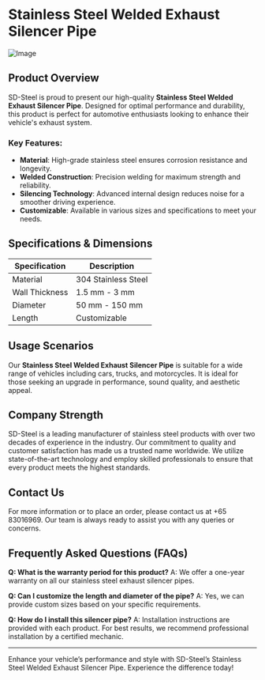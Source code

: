 # Stainless Steel Welded Exhaust Silencer Pipe

![Image](https://github.com/user-attachments/assets/2567258e-e124-4816-932d-1809bd27ef0b)

## Product Overview

SD-Steel is proud to present our high-quality **Stainless Steel Welded Exhaust Silencer Pipe**. Designed for optimal performance and durability, this product is perfect for automotive enthusiasts looking to enhance their vehicle's exhaust system.

### Key Features:
- **Material**: High-grade stainless steel ensures corrosion resistance and longevity.
- **Welded Construction**: Precision welding for maximum strength and reliability.
- **Silencing Technology**: Advanced internal design reduces noise for a smoother driving experience.
- **Customizable**: Available in various sizes and specifications to meet your needs.

## Specifications & Dimensions

| Specification | Description |
|---------------|-------------|
| Material      | 304 Stainless Steel |
| Wall Thickness | 1.5 mm - 3 mm |
| Diameter       | 50 mm - 150 mm |
| Length         | Customizable |

## Usage Scenarios

Our **Stainless Steel Welded Exhaust Silencer Pipe** is suitable for a wide range of vehicles including cars, trucks, and motorcycles. It is ideal for those seeking an upgrade in performance, sound quality, and aesthetic appeal.

## Company Strength

SD-Steel is a leading manufacturer of stainless steel products with over two decades of experience in the industry. Our commitment to quality and customer satisfaction has made us a trusted name worldwide. We utilize state-of-the-art technology and employ skilled professionals to ensure that every product meets the highest standards.

## Contact Us

For more information or to place an order, please contact us at +65 83016969. Our team is always ready to assist you with any queries or concerns.

## Frequently Asked Questions (FAQs)

**Q: What is the warranty period for this product?**
A: We offer a one-year warranty on all our stainless steel exhaust silencer pipes. 

**Q: Can I customize the length and diameter of the pipe?**
A: Yes, we can provide custom sizes based on your specific requirements.

**Q: How do I install this silencer pipe?**
A: Installation instructions are provided with each product. For best results, we recommend professional installation by a certified mechanic.

---

Enhance your vehicle’s performance and style with SD-Steel’s Stainless Steel Welded Exhaust Silencer Pipe. Experience the difference today!